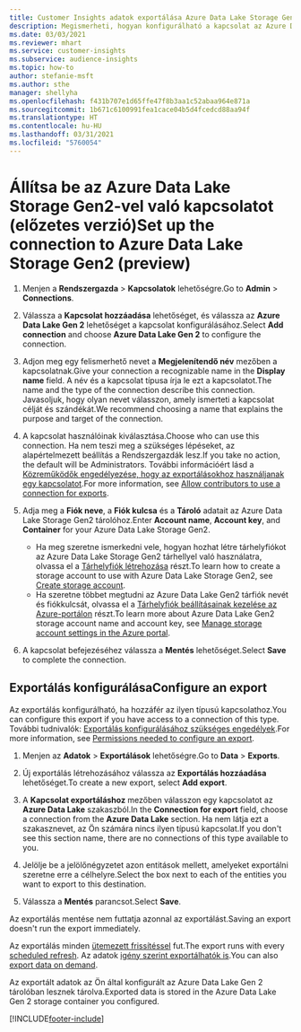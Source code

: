 ```yaml
---
title: Customer Insights adatok exportálása Azure Data Lake Storage Gen 2 tárhelyre
description: Megismerheti, hogyan konfigurálható a kapcsolat az Azure Data Lake Storage Gen2 tárhellyel.
ms.date: 03/03/2021
ms.reviewer: mhart
ms.service: customer-insights
ms.subservice: audience-insights
ms.topic: how-to
author: stefanie-msft
ms.author: sthe
manager: shellyha
ms.openlocfilehash: f431b707e1d65ffe47f8b3aa1c52abaa964e871a
ms.sourcegitcommit: 1b671c6100991fea1cace04b5d4fcedcd88aa94f
ms.translationtype: HT
ms.contentlocale: hu-HU
ms.lasthandoff: 03/31/2021
ms.locfileid: "5760054"
---
```

# <a name="set-up-the-connection-to-azure-data-lake-storage-gen2-preview"></a><span data-ttu-id="2fac2-103">Állítsa be az Azure Data Lake Storage Gen2-vel való kapcsolatot (előzetes verzió)</span><span class="sxs-lookup"><span data-stu-id="2fac2-103">Set up the connection to Azure Data Lake Storage Gen2 (preview)</span></span>

1. <span data-ttu-id="2fac2-104">Menjen a **Rendszergazda** > **Kapcsolatok** lehetőségre.</span><span class="sxs-lookup"><span data-stu-id="2fac2-104">Go to **Admin** > **Connections**.</span></span>

1. <span data-ttu-id="2fac2-105">Válassza a **Kapcsolat hozzáadása** lehetőséget, és válassza az **Azure Data Lake Gen 2** lehetőséget a kapcsolat konfigurálásához.</span><span class="sxs-lookup"><span data-stu-id="2fac2-105">Select **Add connection** and choose **Azure Data Lake Gen 2** to configure the connection.</span></span>

1. <span data-ttu-id="2fac2-106">Adjon meg egy felismerhető nevet a **Megjelenítendő név** mezőben a kapcsolatnak.</span><span class="sxs-lookup"><span data-stu-id="2fac2-106">Give your connection a recognizable name in the **Display name** field.</span></span> <span data-ttu-id="2fac2-107">A név és a kapcsolat típusa írja le ezt a kapcsolatot.</span><span class="sxs-lookup"><span data-stu-id="2fac2-107">The name and the type of the connection describe this connection.</span></span> <span data-ttu-id="2fac2-108">Javasoljuk, hogy olyan nevet válasszon, amely ismerteti a kapcsolat célját és szándékát.</span><span class="sxs-lookup"><span data-stu-id="2fac2-108">We recommend choosing a name that explains the purpose and target of the connection.</span></span>

1. <span data-ttu-id="2fac2-109">A kapcsolat használóinak kiválasztása.</span><span class="sxs-lookup"><span data-stu-id="2fac2-109">Choose who can use this connection.</span></span> <span data-ttu-id="2fac2-110">Ha nem teszi meg a szükséges lépéseket, az alapértelmezett beállítás a Rendszergazdák lesz.</span><span class="sxs-lookup"><span data-stu-id="2fac2-110">If you take no action, the default will be Administrators.</span></span> <span data-ttu-id="2fac2-111">További információért lásd a [Közreműködők engedélyezése, hogy az exportálásokhoz használjanak egy kapcsolatot](connections.md#allow-contributors-to-use-a-connection-for-exports).</span><span class="sxs-lookup"><span data-stu-id="2fac2-111">For more information, see [Allow contributors to use a connection for exports](connections.md#allow-contributors-to-use-a-connection-for-exports).</span></span>

1. <span data-ttu-id="2fac2-112">Adja meg a **Fiók neve**, a **Fiók kulcsa** és a **Tároló** adatait az Azure Data Lake Storage Gen2 tárolóhoz.</span><span class="sxs-lookup"><span data-stu-id="2fac2-112">Enter **Account name**, **Account key**, and **Container** for your Azure Data Lake Storage Gen2.</span></span>
    - <span data-ttu-id="2fac2-113">Ha meg szeretne ismerkedni vele, hogyan hozhat létre tárhelyfiókot az Azure Data Lake Storage Gen2 tárhellyel való használatra, olvassa el a [Tárhelyfiók létrehozása](/azure/storage/blobs/create-data-lake-storage-account) részt.</span><span class="sxs-lookup"><span data-stu-id="2fac2-113">To learn how to create a storage account to use with Azure Data Lake Storage Gen2, see [Create storage account](/azure/storage/blobs/create-data-lake-storage-account).</span></span> 
    - <span data-ttu-id="2fac2-114">Ha szeretne többet megtudni az Azure Data Lake Gen2 tárfiók nevét és fiókkulcsát, olvassa el a [Tárhelyfiók beállításainak kezelése az Azure-portálon](/azure/storage/common/storage-account-manage) részt.</span><span class="sxs-lookup"><span data-stu-id="2fac2-114">To learn more about Azure Data Lake Gen2 storage account name and account key, see [Manage storage account settings in the Azure portal](/azure/storage/common/storage-account-manage).</span></span>

1. <span data-ttu-id="2fac2-115">A kapcsolat befejezéséhez válassza a **Mentés** lehetőséget.</span><span class="sxs-lookup"><span data-stu-id="2fac2-115">Select **Save** to complete the connection.</span></span> 

## <a name="configure-an-export"></a><span data-ttu-id="2fac2-116">Exportálás konfigurálása</span><span class="sxs-lookup"><span data-stu-id="2fac2-116">Configure an export</span></span>

<span data-ttu-id="2fac2-117">Az exportálás konfigurálható, ha hozzáfér az ilyen típusú kapcsolathoz.</span><span class="sxs-lookup"><span data-stu-id="2fac2-117">You can configure this export if you have access to a connection of this type.</span></span> <span data-ttu-id="2fac2-118">További tudnivalók: [Exportálás konfigurálásához szükséges engedélyek](export-destinations.md#set-up-a-new-export).</span><span class="sxs-lookup"><span data-stu-id="2fac2-118">For more information, see [Permissions needed to configure an export](export-destinations.md#set-up-a-new-export).</span></span>

1. <span data-ttu-id="2fac2-119">Menjen az **Adatok** > **Exportálások** lehetőségre.</span><span class="sxs-lookup"><span data-stu-id="2fac2-119">Go to **Data** > **Exports**.</span></span>

1. <span data-ttu-id="2fac2-120">Új exportálás létrehozásához válassza az **Exportálás hozzáadása** lehetőséget.</span><span class="sxs-lookup"><span data-stu-id="2fac2-120">To create a new export, select **Add export**.</span></span>

1. <span data-ttu-id="2fac2-121">A **Kapcsolat exportáláshoz** mezőben válasszon egy kapcsolatot az **Azure Data Lake** szakaszból.</span><span class="sxs-lookup"><span data-stu-id="2fac2-121">In the **Connection for export** field, choose a connection from the **Azure Data Lake** section.</span></span> <span data-ttu-id="2fac2-122">Ha nem látja ezt a szakasznevet, az Ön számára nincs ilyen típusú kapcsolat.</span><span class="sxs-lookup"><span data-stu-id="2fac2-122">If you don't see this section name, there are no connections of this type available to you.</span></span>

1. <span data-ttu-id="2fac2-123">Jelölje be a jelölőnégyzetet azon entitások mellett, amelyeket exportálni szeretne erre a célhelyre.</span><span class="sxs-lookup"><span data-stu-id="2fac2-123">Select the box next to each of the entities you want to export to this destination.</span></span>

1. <span data-ttu-id="2fac2-124">Válassza a **Mentés** parancsot.</span><span class="sxs-lookup"><span data-stu-id="2fac2-124">Select **Save**.</span></span>

<span data-ttu-id="2fac2-125">Az exportálás mentése nem futtatja azonnal az exportálást.</span><span class="sxs-lookup"><span data-stu-id="2fac2-125">Saving an export doesn't run the export immediately.</span></span>

<span data-ttu-id="2fac2-126">Az exportálás minden [ütemezett frissítéssel](system.md#schedule-tab) fut.</span><span class="sxs-lookup"><span data-stu-id="2fac2-126">The export runs with every [scheduled refresh](system.md#schedule-tab).</span></span> <span data-ttu-id="2fac2-127">Az adatok [igény szerint exportálhatók is](export-destinations.md#run-exports-on-demand).</span><span class="sxs-lookup"><span data-stu-id="2fac2-127">You can also [export data on demand](export-destinations.md#run-exports-on-demand).</span></span> 

<span data-ttu-id="2fac2-128">Az exportált adatok az Ön által konfigurált az Azure Data Lake Gen 2 tárolóban lesznek tárolva.</span><span class="sxs-lookup"><span data-stu-id="2fac2-128">Exported data is stored in the Azure Data Lake Gen 2 storage container you configured.</span></span> 

[!INCLUDE[footer-include](../includes/footer-banner.md)]
